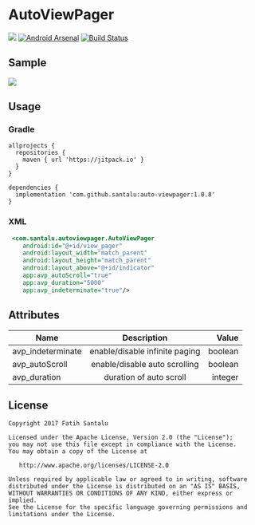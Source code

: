 # AutoViewPager

[![](https://jitpack.io/v/santalu/auto-viewpager.svg)](https://jitpack.io/#santalu/auto-viewpager) [![Android Arsenal](https://img.shields.io/badge/Android%20Arsenal-AutoViewPager-brightgreen.svg?style=flat)](https://android-arsenal.com/details/1/6038) [![Build Status](https://travis-ci.org/santalu/auto-viewpager.svg?branch=master)](https://travis-ci.org/santalu/auto-viewpager)

## Sample

<img src="https://github.com/santalu/auto-viewpager/blob/master/media/sample.gif"/>

## Usage

### Gradle
```
allprojects {
  repositories {
    maven { url 'https://jitpack.io' }
  }
}
```
```
dependencies {
  implementation 'com.github.santalu:auto-viewpager:1.0.8'
}
```

### XML
```xml
 <com.santalu.autoviewpager.AutoViewPager
    android:id="@+id/view_pager"
    android:layout_width="match_parent"
    android:layout_height="match_parent"
    android:layout_above="@+id/indicator"
    app:avp_autoScroll="true"
    app:avp_duration="5000"
    app:avp_indeterminate="true"/>
```

## Attributes

| Name        | Description           | Value  |
| ------------- |:-------------:| -----:|
| avp_indeterminate      | enable/disable infinite paging | boolean |
| avp_autoScroll     | enable/disable auto scrolling      | boolean |
| avp_duration | duration of auto scroll      |   integer |

## License
```
Copyright 2017 Fatih Santalu

Licensed under the Apache License, Version 2.0 (the "License");
you may not use this file except in compliance with the License.
You may obtain a copy of the License at

   http://www.apache.org/licenses/LICENSE-2.0

Unless required by applicable law or agreed to in writing, software
distributed under the License is distributed on an "AS IS" BASIS,
WITHOUT WARRANTIES OR CONDITIONS OF ANY KIND, either express or implied.
See the License for the specific language governing permissions and
limitations under the License.
```

